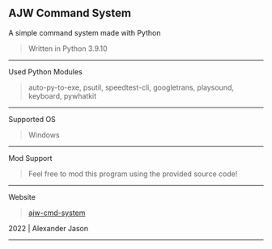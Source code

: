 AJW Command System
-------------------------------------------
A simple command system made with Python
>Written in Python 3.9.10
___________________________________________
Used Python Modules
>auto-py-to-exe, psutil, speedtest-cli, googletrans, playsound, keyboard, pywhatkit
___________________________________________
Supported OS
>Windows
___________________________________________
Mod Support
>Feel free to mod this program using the provided source code!
___________________________________________
Website 
>[ajw-cmd-system](https://sites.google.com/view/ajw-cmd-system/) 


2022 | Alexander Jason
___________________________________________
